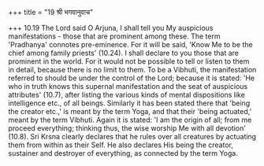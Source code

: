 +++
title = "19 श्री भगवानुवाच"

+++
10.19 The Lord said O Arjuna, I shall tell you My auspicious
manifestations - those that are prominent among these. The term
'Pradhanya' connotes pre-eminence. For it will be said, 'Know Me to be
the chief among family priests' (10.24). I shall declare to you those
that are prominent in the world. For it would not be possible to tell or
listen to them in detail, because there is no limit to them. To be a
Vibhuti, the manifestation referred to should be under the control of
the Lord; because it is stated: 'He who in truth knows this supernal
manifestation and the seat of auspicious attributes' (10.7), after
listing the various kinds of mental dispositions like intelligence etc.,
of all beings. Similarly it has been stated there that 'being the
creator etc.,' is meant by the term Yoga, and that their 'being
actuated,' meant by the term Vibhuti. Again it is stated: 'I am the
origin of all; from me proceed everything; thinking thus, the wise
worship Me with all devotion' (10.8). Sri Krsna clearly declares that he
rules over all creatures by actuating them from within as their Self. He
also declares His being the creator, sustainer and destroyer of
everything, as connected by the term Yoga.
